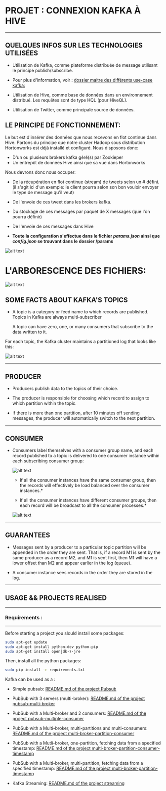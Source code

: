 # PROJET : CONNEXION KAFKA À HIVE
-------------------------

## QUELQUES INFOS SUR LES TECHNOLOGIES UTILISÉES

* Utilisation de Kafka, comme plateforme distribuée de message utilisant le principe publish/subscribe.
- Pour plus d'information, voir : [dossier maitre des différents use-case kafka: ](https://gitbox.affini-tech.net/Affini-Tech/Kafka)

* Utilisation de Hive, comme base de données dans un environnement distribué. Les requêtes sont de type HQL (pour HiveQL).

* Utilisation de Twitter, comme principale source de données.

## LE PRINCIPE DE FONCTIONNEMENT:

Le but est d'insérer des données que nous recevons en flot continue dans Hive. Partons du principe que notre cluster Hadoop sous distribution Hortonworks est déjà installé et configuré. Nous disposons donc:
* D'un ou plusieurs brokers kafka géré(s) par Zookieper
* Un entrepôt de données Hive ainsi que sa vue dans Hortonworks



Nous devrons donc nous occuper:

* De la récupération en flot continue (stream) de tweets selon un # défini. (il s'agit ici d'un exemple: le client pourra selon son bon vouloir envoyer le type de message qu'il veut)
* De l'envoie de ces tweet dans les brokers kafka.
* Du stockage de ces messages par paquet de X messages (que l'on pourra définir)
* De l'envoie de ces messages dans Hive

* **Toute la configuration s'effectue dans le fichier *params.json* ainsi que *config.json* se trouvant dans le** **dossier /params**


![alt text](https://gitbox.affini-tech.net/Affini-Tech/Kafka-Hadoop/raw/master/images/fonctionnement.png "fonctionnement Kafka")



# L'ARBORESCENCE DES FICHIERS:

![alt text](https://gitbox.affini-tech.net/Affini-Tech/Kafka-Hadoop/raw/master/images/arborescence.png "arborescence")




## SOME FACTS ABOUT KAFKA'S TOPICS

* A topic is a category or feed name to which records are published. Topics in Kafka are always multi-subscriber

  A topic can have zero, one, or many consumers that subscribe to the data written to it.

For each topic, the Kafka cluster maintains a partitioned log that looks like this:

![alt text](https://kafka.apache.org/images/log_anatomy.png "log in kafka")


-----




## PRODUCER

* Producers publish data to the topics of their choice.

* The producer is responsible for choosing which record to assign to which partition within the topic.

* If there is more than one partition, after 10 minutes off sending messages, the producer will automatically switch to the next partition.


----


## CONSUMER

* Consumers label themselves with a consumer group name, and each record published to a topic is delivered to one consumer instance within each subscribing consumer group:

  ![alt text](http://blog.xebia.fr/wp-content/uploads/2016/03/consumer-group-apache-kafka-xebia.png "Consumption schema")

  * If all the consumer instances have the same consumer group, then the records will effectively be load balanced over the consumer instances.*

  * If all the consumer instances have different consumer groups, then each record will be broadcast to all the consumer processes.*

  ![alt text](https://kafka.apache.org/images/consumer-groups.png "consumer's groups")


-----


## GUARANTEES

* Messages sent by a producer to a particular topic partition will be appended in the order they are sent. That is, if a record M1 is sent by the same producer as a record M2, and M1 is sent first, then M1 will have a lower offset than M2 and appear earlier in the log (queue).

* A consumer instance sees records in the order they are stored in the log.


-----


## USAGE && PROJECTS REALISED

******
### Requirements :
******

   Before starting a project you slould install some packages:

``` bash
sudo apt-get update
sudo apt-get install python-dev python-pip
sudo apt-get install openjdk-7-jre
```

   Then, install all the python packages:

``` bash
sudo pip install -r requirements.txt
```


Kafka can be used as a :

- Simple pubsub: [README.md of the project Pubsub](https://gitbox.affini-tech.net/Affini-Tech/Kafka/src/master/Projects/pubsub/README.md)

- PubSub with 3 servers (multi-broker): [README.md of the project pubsub-multi-broker](https://gitbox.affini-tech.net/Affini-Tech/Kafka/src/master/Projects/pubsub-multi-broker/README.md)

- PubSub with a Multi-broker and 2 consumers: [README.md of the project pubsub-multiple-consumer](https://gitbox.affini-tech.net/Affini-Tech/Kafka/src/master/Projects/pubsub-multiple-consumer/README.md)

- PubSub with a Multi-broker, multi-partitions and multi-consumers: [README.md of the project multi-broker-partition-consumer](https://gitbox.affini-tech.net/Affini-Tech/Kafka/src/master/Projects/multi-broker-partition-consumer/README.md)

- PubSub with a Mutli-broker, one-partition, fetching data from a specified timestamp: [README.md of the project multi-broker-partition-consumer-timestamp](https://gitbox.affini-tech.net/Affini-Tech/Kafka/src/master/Projects/multi-broker-partition-consumer-timestamp/README.md)

- PubSub with a Multi-broker, multi-partition, fetching data from a specified timestamp: [README.md of the project multi-broker-partition-timestamp](https://gitbox.affini-tech.net/Affini-Tech/Kafka/src/master/Projects/multi-broker-partition-timestamp/README.md)

- Kafka Streaming: [README.md of the project streaming](https://gitbox.affini-tech.net/Affini-Tech/Kafka/src/master/Projects/streaming/README.md)
